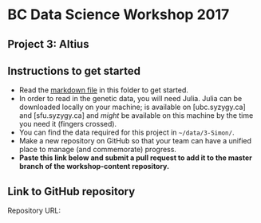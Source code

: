 # BC Data Science Workshop 2017

## Project 3: Altius

## Instructions to get started

* Read the [markdown file](./bc-data-workshop-Altius.md) in this folder to get started. 
* In order to read in the genetic data, you will need Julia. Julia can be downloaded 
  locally on your machine; is available on [ubc.syzygy.ca] and [sfu.syzygy.ca] and *might*
  be available on this machine by the time you need it (fingers crossed). 
* You can find the data required for this project in `~/data/3-Simon/`. 
* Make a new repository on GitHub so that your team can have a unified place to manage 
  (and commemorate) progress. 
* **Paste this link below and submit a pull request to add it to the master branch of the
  workshop-content repository.**
  
## Link to GitHub repository

Repository URL: 